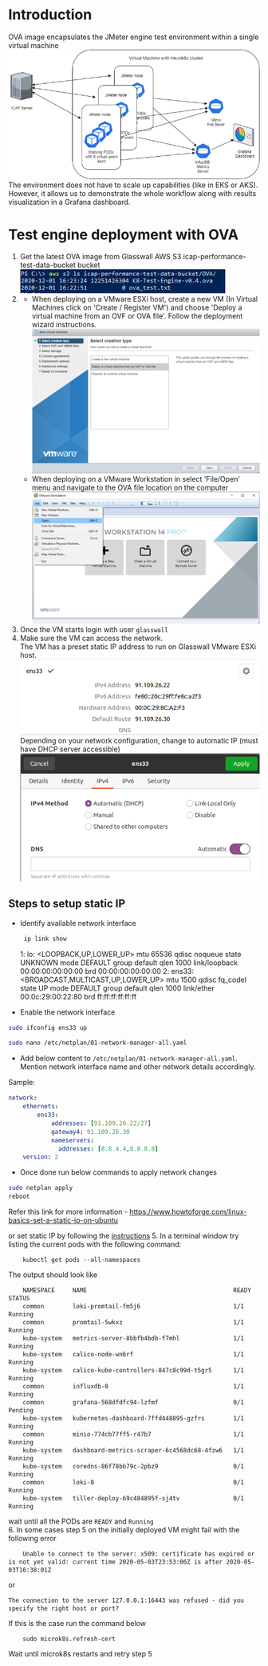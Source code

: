 # Introduction
OVA image encapsulates the JMeter engine test environment within a single virtual machine<br/>
![traffic](pngs/jmeter-test-ova.png)<br/>
The environment does not have to scale up capabilities (like in EKS or AKS). However, it allows us to demonstrate the whole workflow along with results visualization in a Grafana dashboard.
# Test engine deployment with OVA
1. Get the latest OVA image from Glasswall AWS S3 icap-performance-test-data-bucket bucket<br/>
![bucket](pngs/aws-bucket.png)
2. 
    - When deploying on a VMware ESXi host, create a new VM (In Virtual Machines click on 'Create / Register VM') and choose 'Deploy a virtual machine from an OVF or OVA file'. Follow the deployment wizard instructions.
    ![ova_esxi](pngs/ova_esxi.png)
    - When deploying on a VMware Workstation in select 'File/Open' menu and navigate to the OVA file location on the computer<br/>
    ![ova_workstation](pngs/ova_workstation.png)
3. Once the VM starts login with user `glasswall`
4. Make sure the VM can access the network. <br/>
The VM has a preset static IP address to run on Glasswall VMware ESXi host.<br/>
![ip](pngs/ip-setting.png)<br/>
Depending on your network configuration, change to automatic IP (must have DHCP server accessible)<br/>
![auto](pngs/ip-auto.png)<br/>

## Steps to setup static IP

- Identify available network interface
  
  ```sh
   ip link show
  ```
   1: lo: <LOOPBACK,UP,LOWER_UP> mtu 65536 qdisc noqueue state UNKNOWN mode DEFAULT group default qlen 1000
    link/loopback 00:00:00:00:00:00 brd 00:00:00:00:00:00
   2: ens33: <BROADCAST,MULTICAST,UP,LOWER_UP> mtu 1500 qdisc fq_codel state UP mode DEFAULT group default qlen 1000 link/ether 00:0c:29:00:22:80 brd ff:ff:ff:ff:ff:ff
 
- Enable the network interface

```sh
sudo ifconfig ens33 up
```

```sh
sudo nano /etc/netplan/01-network-manager-all.yaml
```

- Add below content to `/etc/netplan/01-network-manager-all.yaml`. Mention network interface name and other network details accordingly.

Sample:
```yaml
network:
    ethernets:
        ens33:
            addresses: [91.109.26.22/27]
            gateway4: 91.109.26.30
            nameservers:
              addresses: [8.8.4.4,8.8.8.8]
    version: 2
```

- Once done run below commands to apply network changes

```sh
sudo netplan apply
reboot
```
Refer this link for more information - https://www.howtoforge.com/linux-basics-set-a-static-ip-on-ubuntu


or set static IP by following the [instructions](https://www.howtoforge.com/linux-basics-set-a-static-ip-on-ubuntu)
5. In a terminal window try listing the current pods with the following command:
```
    kubectl get pods --all-namespaces
```
The output should look like
```
    NAMESPACE     NAME                                         READY   STATUS
    common        loki-promtail-fm5j6                          1/1     Running
    common        promtail-5wkxz                               1/1     Running
    kube-system   metrics-server-8bbfb4bdb-f7mhl               1/1     Running
    kube-system   calico-node-wn6rf                            1/1     Running
    kube-system   calico-kube-controllers-847c8c99d-t5gr5      1/1     Running
    common        influxdb-0                                   1/1     Running
    common        grafana-568dfdfc94-lzfmf                     0/1     Pending
    kube-system   kubernetes-dashboard-7ffd448895-gzfrs        1/1     Running
    common        minio-774cb77ff5-r47b7                       1/1     Running
    kube-system   dashboard-metrics-scraper-6c4568dc68-4fzw6   1/1     Running
    kube-system   coredns-86f78bb79c-2pbz9                     0/1     Running
    common        loki-0                                       0/1     Running
    kube-system   tiller-deploy-69c484895f-sj4tv               0/1     Running
```
wait until all the PODs are `READY` and `Running`<br/>
6. In some cases step 5 on the initially deployed VM might fail with the following error
```
    Unable to connect to the server: x509: certificate has expired or is not yet valid: current time 2020-05-03T23:53:06Z is after 2020-05-03T16:38:01Z
```
or 
```
The connection to the server 127.0.0.1:16443 was refused - did you specify the right host or port?
```
If this is the case run the command below
```
    sudo microk8s.refresh-cert
```
Wait until microk8s restarts and retry step 5
